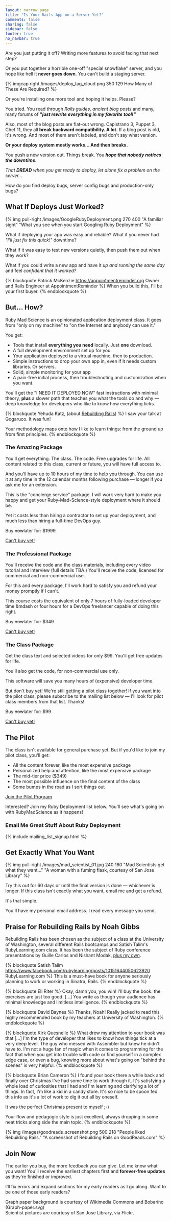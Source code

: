 ```yaml
---
layout: narrow_page
title: "Is Your Rails App on a Server Yet?"
comments: false
sharing: false
sidebar: false
footer: true
no_navbar: true
---
```

Are you just putting it off? Writing more features to avoid facing that next step?

Or you put together a horrible one-off "special snowflake" server, and you hope like
hell it <b>never goes down</b>. You can't build a staging server.

{% imgcap right /images/deploy_tag_cloud.png 350 129 How Many of These Are Required? %}

Or you're installing one more tool and hoping it helps. Please?

You tried. You read through <i>Rails guides,
ancient blog posts</i> and many, many forums of
<b><i>"just rewrite everything in my favorite tool!"</i></b>

Also, most of the blog posts are flat-out wrong. Capistrano 3, Puppet 3, Chef 11,
they all <b>break backward compatibility. A lot.</b> If a blog post is old,
it's wrong. And most of them aren't labeled, and don't say what version.

<b>Or your deploy system mostly works... And then breaks.</b>

You push a new
version out. Things break. You <i><b>hope that nobody notices the downtime</b></i>.

<i>That <b>DREAD</b> when you get ready to deploy, let alone fix a problem on the
server...</i>

How do you find deploy bugs, server config bugs and production-only bugs?



## What If Deploys Just Worked?

{% img pull-right /images/GoogleRubyDeployment.png 270 400 "A familiar sight" "What you see when you start Googling Ruby Deployment" %}

What if deploying your app was easy and reliable? What if you never had
<i>"I'll just fix this quick!"</i> downtime?

What if it was easy to test new versions quietly, then push them
out when they work?

What if you could write a new app and have it <i>up and running the
same day</i> and feel <i>confident that it worked?</i>

{% blockquote Patrick McKenzie https://appointmentreminder.org Owner and Rails Engineer at AppointmentReminder %}
When you build this, I'll be your first buyer.
{% endblockquote %}

## But... How?

Ruby Mad Science is an opinionated application deployment class.
It goes from "only on my machine" to "on the Internet and
anybody can use it."

You get:

<ul>
  <li>Tools that install <b>everything you need</b> locally. Just <b>one</b> download.</li>
  <li>A full development environment set up for you.</li>
  <li>Your application deployed to a virtual machine, then to production.</li>
  <li>Simple instructions to drop your own app in, even if it needs custom libraries. Or servers.</li>
  <li>Solid, simple monitoring for your app</li>
  <li>A pain-free initial process, then troubleshooting and customization when you want.</li>
</ul>

You'll get the "I NEED IT DEPLOYED NOW" fast instructions with minimal theory, <b>plus</b> a
slower path that teaches you what the tools do and why &mdash;
deep knowledge for developers who like to know how everything ticks.

{% blockquote Yehuda Katz, (about <a href="http://rebuilding-rails.com">Rebuilding Rails</a>) %}
I saw your talk at Gogaruco. It was fun!

Your methodology maps onto how I like to learn things: from the ground up from first principles.
{% endblockquote %}

### The Amazing Package

You'll get everything. The class. The code. Free upgrades for life.
All content related to this class, current or future, you will have
full access to.

And you'll have up to 10 hours of my time to help you
through. You can use it at any time in the 12 calendar months
following purchase &mdash; longer if you ask me for an extension.

This is the "concierge service" package. I will work very hard to make you
happy and get your Ruby-Mad-Science-style deployment where it should be.

Yet it costs less than hiring a contractor to set up your
deployment, and much less than hiring a full-time DevOps guy.

Buy <s>now</s>later for: $1999

<div class="text-center">
  <a href="#" class="btn btn-lg btn-warning buy-me-button" disabled="disabled">Can't buy yet!</a>
</div>

### The Professional Package

You'll receive the code and the class materials, including every video
tutorial and interview (full details TBA.) You'll receive the code,
licensed for commercial and non-commercial use.

For this and every package, I'll work hard to satisfy you and refund your money
promptly if I can't.

This course costs the equivalent of only 7 hours of fully-loaded
developer time &mdash or four hours for a DevOps freelancer capable of doing this right.

Buy <s>now</s>later for: $349

<div class="text-center">
  <a href="#" class="btn btn-lg btn-warning buy-me-button" disabled="disabled">Can't buy yet!</a>
</div>

### The Class Package

Get the class text and selected videos for only $99. You'll get free updates for life.

You'll also get the code, for non-commercial use only.

This software will save you many hours of (expensive) developer time.

But don't buy yet! We're still getting a pilot class together! If you want into the pilot class,
please subscribe to the mailing list below &mdash; I'll look for pilot class members from
that list. Thanks!

Buy <s>now</s>later for: $99

<div class="text-center">
  <a href="#" class="btn btn-lg btn-warning buy-me-button" disabled="disabled">Can't buy yet!</a>
</div>

## The Pilot

The class isn't available for general purchase yet. But if you'd like to join my pilot class,
you'll get:

* All the content forever, like the most expensive package
* Personalized help and attention, like the most expensive package
* The mid-tier price ($349)
* The most possible influence on the final content of the class
* Some bumps in the road as I sort things out

<div class="text-center">
  <a href="http://gum.co/rubymadscience" class="btn btn-lg btn-warning buy-me-button">Join the Pilot Program</a>
</div>

Interested? Join my Ruby Deployment list below. You'll see what's going on with RubyMadScience as it happens!

<div class="panel panel-primary">
  <div class="panel-heading">
    <h3 class="panel-title">Email Me Great Stuff About Ruby Deployment</h3>
  </div>
  <div class="panel-body">
    {% include mailing_list_signup.html %}
  </div>
</div>

## Get Exactly What You Want

{% img pull-right /images/mad_scientist_01.jpg 240 180 "Mad Scientists get what they want..." "A woman with a fuming flask, courtesy of San Jose Library" %}

Try this out for 60 days or until the final version is done &mdash; whichever is longer.
If this class isn't exactly what you want, email me and get a refund.

It's that simple.

You'll have my personal email address.  I read every message you send.

## Praise for Rebuilding Rails by Noah Gibbs

Rebuilding Rails has been chosen as the subject of a class at the University of Washington,
several different Rails bootcamps and Satish Talim's RubyLearning.com class. It has been
the subject of Ruby conference presentations by Guille Carlos and Nishant Modak,
<a href="https://www.youtube.com/watch?v=Uh5MYvNXt0A" target="_blank">plus my own</a>.

{% blockquote Satish Talim https://www.facebook.com/rubylearning/posts/10151644050623920 RubyLearning.com %}
This is a must-have book for anyone seriously planning to work or working in Sinatra, Rails.
{% endblockquote %}

{% blockquote Eli Riter %}
Okay, damn you, you win!  I'll buy the book: the exercises are just too
good. [...] You write as though your audience has minimal knowledge
and limitless intelligence.
{% endblockquote %}

{% blockquote David Baynes %}
Thanks, Noah! Really jacked to read this highly recommended book by my teachers
at University of Washington.
{% endblockquote %}

{% blockquote Kirk Quesnelle %}
What drew my attention to your book was that [...] I'm the type of
developer that likes to know how things tick at a very deep level.
The guy who messed with Assembler but knew he didn't have to. I'm not a huge
fan of magic when it comes to programming for the fact that when you get
into trouble with code or find yourself in a complex edge case, or even a
bug, knowing more about what's going on "behind the scenes" is very
helpful.
{% endblockquote %}

{% blockquote Brian Cameron %}
I found your book there a while back and finally over Christmas I've had
some time to work through it. It's satisfying a whole load of curiosities
that I had and I'm learning and clarifying a lot of things. In fact, I'm
like a kid in a candy store. It's so nice to be spoon fed this info as
it's a lot of work to dig it out all by oneself.

It was the perfect Christmas present to myself ;-)

Your flow and pedagogic style is just excellent, always dropping in some
neat tricks along side the main topic.
{% endblockquote %}


{% img /images/goodreads_screenshot.png 500 218 "People liked Rebuilding Rails." "A screenshot of Rebuilding Rails on GoodReads.com" %}

## Join Now

The earlier you buy, the more feedback you can give. Let me know what
you want! You'll receive the earliest chapters first and <b>forever-free updates</b> as
they're finished or improved.

I’ll fix errors and expand sections
for my early readers as I go along.  Want to be one of
those early readers?

<p class="small text-muted">Graph paper background is courtesy of Wikimedia Commons and Bobarino (Graph-paper.svg)<br/>
  Scientist pictures are courtesy of San Jose Library, via Flickr.
</p>


<!-- <div class="text-center"><a href="https://gum.co/rubymadscience" class="btn btn-lg btn-warning buy-me-button">Buy Ruby Mad Science (Beta) securely on Gumroad<br/>w/ 60-Day Guarantee</a></div>-->

<!-- <p class="small">You'll get a receipt automatically, or a <a href="http://blog.gumroad.com/post/64055496293/your-receipt-is-in-the-bag-invoicing-for-buyers-and">standard Gumroad invoice</a> if you ask. I'd love to help you <b>expense this</b> or <b>get a tax deduction</b>.)</p>-->

<!-- <span class="text-danger">PLEASE NOTE:</span> I'm really, really looking for <b>beta testers</b>.
Even the prototype of this software is far better than what you've had to deal with. But
I want it <i>perfect</i> for my audience. You can help me <b>and</b> get started with the
best deployment software in the world before anybody else gets it. How cool is that? You'll
get more of my time and attention for your issues -- a $200/hr value, yours free for beta
testing. And of course, the full no-questions-asked money-back guarantee applies in every case, yours included. -->
